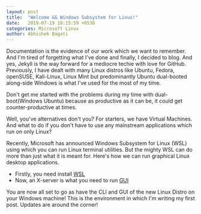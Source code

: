 ```yaml
---
layout: post
title:  "Welcome && Windows Subsystem for Linux!"
date:   2019-07-19 18:15:59 +0530
categories: Microsoft Linux
author: Abhishek Bagati
---
```

Documentation is the evidence of our work which we want to remember. And I'm tired of forgetting what I've done and finally, I decided to blog. And yes, Jekyll is the way forward for a mediocre techie with love for GitHub. Previously, I have dealt with many Linux distros like Ubuntu, Fedora, openSUSE, Kali-Linux, Linux Mint but predominantly Ubuntu dual-booted along-side Windows is what I've used for the most of my time.

Don't get me started with the problems during my time with dual-boot(Windows Ubuntu) because as productive as it can be, it could get counter-productive at times.

Well, you've alternatives don't you? For starters, we have Virtual Machines. And what to do if you don't have to use any mainstream applications which run on only Linux?

Recently, Microsoft has announced Windows Subsystem for Linux (WSL) using which you can run Linux terminal utilities. But the mighty WSL can do more than just what it is meant for. Here's how we can run graphical Linux desktop applications.

* Firstly, you need install [WSL](https://docs.microsoft.com/en-in/windows/wsl/install-win1)
* Now, an X-server is what you need to run [GUI](https://www.howtogeek.com/261575/how-to-run-graphical-linux-desktop-applications-from-windows-10s-bash-shell/)

You are now all set to go as have the CLI and GUI of the new Linux Distro on your Windows machine! This is the environment in which I'm writing my first post. Updates are around the corner!
